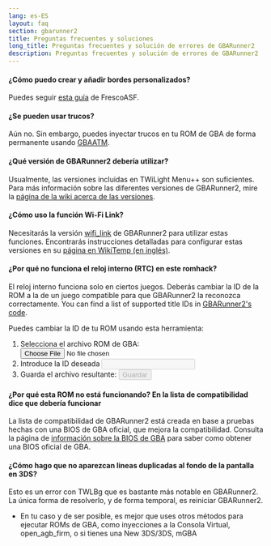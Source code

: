 ```yaml
---
lang: es-ES
layout: faq
section: gbarunner2
title: Preguntas frecuentes y soluciones
long_title: Preguntas frecuentes y solución de errores de GBARunner2
description: Preguntas frecuentes y solución de errores de GBARunner2
---
```


#### ¿Cómo puedo crear y añadir bordes personalizados?
Puedes seguir [esta guía](https://docs.google.com/document/d/1owjiW-1fHEbokrkK2ZuPFjR2-N9s1dXCCAM3ghWRtxk/edit?usp=sharing) de FrescoASF.

#### ¿Se pueden usar trucos?
Aún no. Sin embargo, puedes inyectar trucos en tu ROM de GBA de forma permanente usando [GBAATM](https://gbatemp.net/threads/gba-auto-trainer-maker-gbaatm.99334/).

#### ¿Qué versión de GBARunner2 debería utilizar?
Usualmente, las versiones incluidas en TWiLight Menu++ son suficientes. Para más información sobre las diferentes versiones de GBARunner2, mire la [página de la wiki acerca de las versiones](https://wiki.ds-homebrew.com/gbarunner2/builds).

#### ¿Cómo uso la función Wi-Fi Link?
Necesitarás la versión [wifi_link](https://github.com/Gericom/GBARunner2/tree/wifi_link) de GBARunner2 para utilizar estas funciones. Encontrarás instrucciones detalladas para configurar estas versiones en su [página en WikiTemp (en inglés)](https://wiki.gbatemp.net/wiki/GBARunner2/Link).

#### ¿Por qué no funciona el reloj interno (RTC) en este romhack?
El reloj interno funciona solo en ciertos juegos. Deberás cambiar la ID de la ROM a la de un juego compatible para que GBARunner2 la reconozca correctamente. You can find a list of supported title IDs in [GBARunner2's code](https://github.com/Gericom/GBARunner2/blob/master/arm9/source/emu/romGpio.vram.cpp#L14-L61).

Puedes cambiar la ID de tu ROM usando esta herramienta:
1. <label for="file-input" class="form-label">Selecciona el archivo ROM de GBA:</label> <input id="file-input" class="form-control mb-2" type="file" onchange="loadRom(this.files[0])" />
1. <label for="file-input" class="form-label">Introduce la ID deseada</label> <input id="tid-input" class="form-control mb-2" type="text" maxlength="4" onchange="updateTid(this.value)" disabled />
1. <label for="file-input" class="form-label">Guarda el archivo resultante:</label> <input id="save" class="btn btn-secondary" type="button" value="Guardar" onclick="save()" disabled />

<script src="/assets/js/change-gba-tid.js"></script>

#### ¿Por qué esta ROM no está funcionando? En la lista de compatibilidad dice que debería funcionar
La lista de compatibilidad de GBARunner2 está creada en base a pruebas hechas con una BIOS de GBA oficial, que mejora la compatibilidad. Consulta la página de [información sobre la BIOS de GBA](https://wiki.ds-homebrew.com/gbarunner2/bios) para saber como obtener una BIOS oficial de GBA.

#### ¿Cómo hago que no aparezcan lineas duplicadas al fondo de la pantalla en 3DS?
Esto es un error con TWLBg que es bastante más notable en GBARunner2. La única forma de resolverlo, y de forma temporal, es reiniciar GBARunner2.
- En tu caso y de ser posible, es mejor que uses otros métodos para ejecutar ROMs de GBA, como inyecciones a la Consola Virtual, open_agb_firm, o si tienes una New 3DS/3DS, mGBA
